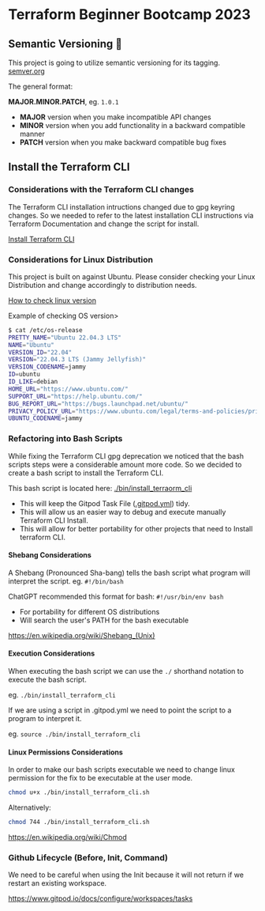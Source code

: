 # Terraform Beginner Bootcamp 2023

## Semantic Versioning :mage:
 
This project is going to utilize semantic versioning for its tagging.
[semver.org](https://semver.org/)

The general format:

**MAJOR.MINOR.PATCH**, eg. `1.0.1`

- **MAJOR** version when you make incompatible API changes
- **MINOR** version when you add functionality in a backward compatible manner
- **PATCH** version when you make backward compatible bug fixes

## Install the Terraform CLI

### Considerations with the Terraform CLI changes
The Terraform CLI installation intructions changed due to gpg keyring changes. So we needed to refer to the latest installation CLI instructions via Terraform Documentation and change the script for install.

[Install Terraform CLI](https://developer.hashicorp.com/terraform/tutorials/aws-get-started/install-cli)


### Considerations for Linux Distribution

This project is built on against Ubuntu.
Please consider checking your Linux Distribution and change accordingly to distribution needs.

[How to check linux version](https://www.cyberciti.biz/faq/how-to-check-os-version-in-linux-command-line/)

Example of checking OS version>
```sh
$ cat /etc/os-release
PRETTY_NAME="Ubuntu 22.04.3 LTS"
NAME="Ubuntu"
VERSION_ID="22.04"
VERSION="22.04.3 LTS (Jammy Jellyfish)"
VERSION_CODENAME=jammy
ID=ubuntu
ID_LIKE=debian
HOME_URL="https://www.ubuntu.com/"
SUPPORT_URL="https://help.ubuntu.com/"
BUG_REPORT_URL="https://bugs.launchpad.net/ubuntu/"
PRIVACY_POLICY_URL="https://www.ubuntu.com/legal/terms-and-policies/privacy-policy"
UBUNTU_CODENAME=jammy
```

### Refactoring into Bash Scripts

While fixing the Terraform CLI gpg deprecation we noticed that the bash scripts steps were a considerable amount more code. So we decided to create a bash script to install the Terraform CLI.

This bash script is located here: [./bin/install_terraorm_cli](./bin/install_terraform_cli.sh)

- This will keep the Gitpod Task File ([.gitpod.yml](.gitpod.yml)) tidy.
- This will allow us an easier way to debug and execute manually Terraform CLI Install.
- This will allow for better portability for other projects that need to Install terraform CLI.

#### Shebang Considerations

A Shebang (Pronounced Sha-bang) tells the bash script what program will interpret the script. eg. `#!/bin/bash`

ChatGPT recommended this format for bash: `#!/usr/bin/env bash`

- For portability for different OS distributions
- Will search the user's PATH for the bash executable

https://en.wikipedia.org/wiki/Shebang_(Unix) 

#### Execution Considerations

When executing the bash script we can use the `./` shorthand notation to execute the bash script.

eg. `./bin/install_terraform_cli`

If we are using a script in .gitpod.yml we need to point the script to a program to interpret it.

eg. `source ./bin/install_terraform_cli`




#### Linux Permissions Considerations

In order to make our bash scripts executable we need to change linux permission for the fix to be executable at the user mode.

```sh
chmod u+x ./bin/install_terraform_cli.sh
```

Alternatively:

```sh
chmod 744 ./bin/install_terraform_cli.sh
```

https://en.wikipedia.org/wiki/Chmod


### Github Lifecycle (Before, Init, Command)

We need to be careful when using the Init because it will not return if we restart an existing workspace.

https://www.gitpod.io/docs/configure/workspaces/tasks